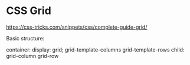 # CSS Grid

https://css-tricks.com/snippets/css/complete-guide-grid/

Basic structure:

container:
    display: grid;
    grid-template-columns
    grid-template-rows
    child:
        grid-column
        grid-row

